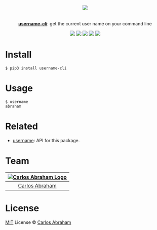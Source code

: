 
<p align="center">
	<a href="https://pypi.org/project/username_cli"><img src="https://cdn.abranhe.com/projects/username/logo.svg"></a>
	<br>
	<br>
	<br>
	<a href="https://pypi.org/project/username-cli"><b>username-cli</b></a>: get the current user name on your command line
</p>

<p align="center">
	<a href="https://github.com/abranhe/username_cli/blob/master/license"><img src="https://img.shields.io/github/license/abranhe/username-cli.svg" /></a>
	<a href="https://github.com/abranhe"><img src="https://abranhe.com/badge.svg"></a>
	<a href="https://cash.me/$abranhe"><img src="https://cdn.abranhe.com/badges/cash-me.svg"></a>
	<a href="https://www.patreon.com/abranhe"><img src="https://cdn.abranhe.com/badges/patreon.svg" /></a>
	<a href="https://paypal.me/abranhe/10"><img src="https://cdn.abranhe.com/badges/paypal.svg" /></a>
</p>

# Install

```
$ pip3 install username-cli
```

# Usage

```console
$ username
abraham
```

# Related

- [username](https://github.com/abranhe/username): API for this package.

# Team

|[![Carlos Abraham Logo](https://avatars3.githubusercontent.com/u/21347264?s=50)](https://abranhe.com)|
| :-: |
| [Carlos Abraham](https://github.com/abranhe) |


# License

[MIT](https://github.com/abranhe/username-cli/blob/master/license) License © [Carlos Abraham](https://github.com/abranhe)

